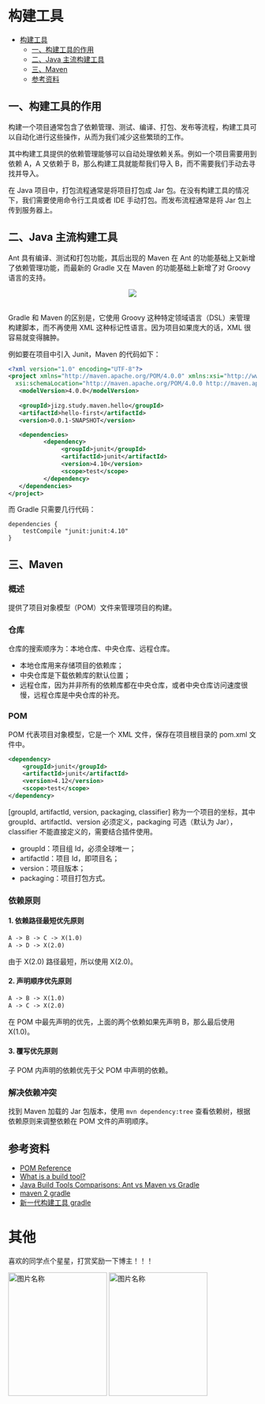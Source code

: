 # 构建工具
<!-- GFM-TOC -->
* [构建工具](#构建工具)
    * [一、构建工具的作用](#一构建工具的作用)
    * [二、Java 主流构建工具](#二java-主流构建工具)
    * [三、Maven](#三maven)
    * [参考资料](#参考资料)
<!-- GFM-TOC -->


## 一、构建工具的作用

构建一个项目通常包含了依赖管理、测试、编译、打包、发布等流程，构建工具可以自动化进行这些操作，从而为我们减少这些繁琐的工作。

其中构建工具提供的依赖管理能够可以自动处理依赖关系。例如一个项目需要用到依赖 A，A 又依赖于 B，那么构建工具就能帮我们导入 B，而不需要我们手动去寻找并导入。

在 Java 项目中，打包流程通常是将项目打包成 Jar 包。在没有构建工具的情况下，我们需要使用命令行工具或者 IDE 手动打包。而发布流程通常是将 Jar 包上传到服务器上。

## 二、Java 主流构建工具

Ant 具有编译、测试和打包功能，其后出现的 Maven 在 Ant 的功能基础上又新增了依赖管理功能，而最新的 Gradle 又在 Maven 的功能基础上新增了对 Groovy 语言的支持。

<div align="center"> <img src="https://cs-notes-1256109796.cos.ap-guangzhou.myqcloud.com/image-20191208204118932.png"/> </div><br>

Gradle 和 Maven 的区别是，它使用 Groovy 这种特定领域语言（DSL）来管理构建脚本，而不再使用 XML 这种标记性语言。因为项目如果庞大的话，XML 很容易就变得臃肿。

例如要在项目中引入 Junit，Maven 的代码如下：

```xml
<?xml version="1.0" encoding="UTF-8"?>
<project xmlns="http://maven.apache.org/POM/4.0.0" xmlns:xsi="http://www.w3.org/2001/XMLSchema-instance"
  xsi:schemaLocation="http://maven.apache.org/POM/4.0.0 http://maven.apache.org/xsd/maven-4.0.0.xsd">
   <modelVersion>4.0.0</modelVersion>
 
   <groupId>jizg.study.maven.hello</groupId>
   <artifactId>hello-first</artifactId>
   <version>0.0.1-SNAPSHOT</version>

   <dependencies>
          <dependency>
               <groupId>junit</groupId>
               <artifactId>junit</artifactId>
               <version>4.10</version>
               <scope>test</scope>
          </dependency>
   </dependencies>
</project>
```

而 Gradle 只需要几行代码：

```
dependencies {
    testCompile "junit:junit:4.10"
}
```

## 三、Maven

### 概述

提供了项目对象模型（POM）文件来管理项目的构建。

### 仓库

仓库的搜索顺序为：本地仓库、中央仓库、远程仓库。

- 本地仓库用来存储项目的依赖库；
- 中央仓库是下载依赖库的默认位置；
- 远程仓库，因为并非所有的依赖库都在中央仓库，或者中央仓库访问速度很慢，远程仓库是中央仓库的补充。

### POM

POM 代表项目对象模型，它是一个 XML 文件，保存在项目根目录的 pom.xml 文件中。

```xml
<dependency>
    <groupId>junit</groupId>
    <artifactId>junit</artifactId>
    <version>4.12</version>
    <scope>test</scope>
</dependency>
```

[groupId, artifactId, version, packaging, classifier] 称为一个项目的坐标，其中 groupId、artifactId、version 必须定义，packaging 可选（默认为 Jar），classifier 不能直接定义的，需要结合插件使用。

- groupId：项目组 Id，必须全球唯一；
- artifactId：项目 Id，即项目名；
- version：项目版本；
- packaging：项目打包方式。

### 依赖原则

#### 1. 依赖路径最短优先原则

```html
A -> B -> C -> X(1.0)
A -> D -> X(2.0)
```
由于 X(2.0) 路径最短，所以使用 X(2.0)。

#### 2. 声明顺序优先原则

```html
A -> B -> X(1.0)
A -> C -> X(2.0)
```

在 POM 中最先声明的优先，上面的两个依赖如果先声明 B，那么最后使用 X(1.0)。

#### 3. 覆写优先原则

子 POM 内声明的依赖优先于父 POM 中声明的依赖。

### 解决依赖冲突

找到 Maven 加载的 Jar 包版本，使用 `mvn dependency:tree` 查看依赖树，根据依赖原则来调整依赖在 POM 文件的声明顺序。

## 参考资料

- [POM Reference](http://maven.apache.org/pom.html#Dependency_Version_Requirement_Specification)
- [What is a build tool?](https://stackoverflow.com/questions/7249871/what-is-a-build-tool)
- [Java Build Tools Comparisons: Ant vs Maven vs Gradle](https://programmingmitra.blogspot.com/2016/05/java-build-tools-comparisons-ant-vs.html)
- [maven 2 gradle](http://sagioto.github.io/maven2gradle/)
- [新一代构建工具 gradle](https://www.imooc.com/learn/833)

# 其他
喜欢的同学点个星星，打赏奖励一下博主！！！

 <img src="https://img-blog.csdnimg.cn/20210414173956371.jpg?x-oss-process=image/watermark,type_ZmFuZ3poZW5naGVpdGk,shadow_10,text_aHR0cHM6Ly9ibG9nLmNzZG4ubmV0L2tlMzY5MDkzNDU3,size_16,color_FFFFFF,t_70" width = "200" height = "250" alt="图片名称" align=center />
 <img src="https://img-blog.csdnimg.cn/20210414174007800.jpg?x-oss-process=image/watermark,type_ZmFuZ3poZW5naGVpdGk,shadow_10,text_aHR0cHM6Ly9ibG9nLmNzZG4ubmV0L2tlMzY5MDkzNDU3,size_16,color_FFFFFF,t_70" width = "200" height = "250" alt="图片名称" align=center />
 